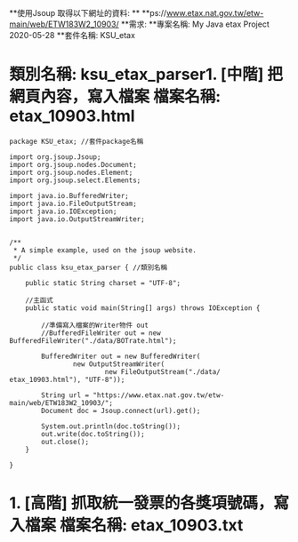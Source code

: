 
**使用Jsoup 取得以下網址的資料: **
**ps://www.etax.nat.gov.tw/etw-main/web/ETW183W2_10903/
**需求:
**專案名稱: My Java etax Project 2020-05-28
**套件名稱: KSU_etax

# 類別名稱: ksu_etax_parser1. [中階] 把網頁內容，寫入檔案 檔案名稱: etax_10903.html
```
package KSU_etax; //套件package名稱

import org.jsoup.Jsoup;
import org.jsoup.nodes.Document;
import org.jsoup.nodes.Element;
import org.jsoup.select.Elements;

import java.io.BufferedWriter;
import java.io.FileOutputStream;
import java.io.IOException;
import java.io.OutputStreamWriter;


/**
 * A simple example, used on the jsoup website.
 */
public class ksu_etax_parser { //類別名稱
    
    public static String charset = "UTF-8";

    //主函式
    public static void main(String[] args) throws IOException {
        
        //準備寫入檔案的Writer物件 out       
        //BufferedFileWriter out = new BufferedFileWriter("./data/BOTrate.html");
        
        BufferedWriter out = new BufferedWriter(
                new OutputStreamWriter(
                        new FileOutputStream("./data/ etax_10903.html"), "UTF-8"));
        
        String url = "https://www.etax.nat.gov.tw/etw-main/web/ETW183W2_10903/";
        Document doc = Jsoup.connect(url).get();
        
        System.out.println(doc.toString());
        out.write(doc.toString()); 
        out.close();
    }

}
```
# 1. [高階] 抓取統一發票的各獎項號碼，寫入檔案 檔案名稱: etax_10903.txt
```
```

